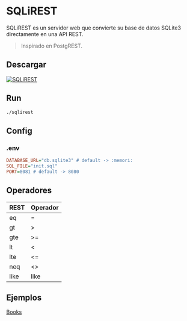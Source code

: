 # SQLiREST

SQLiREST es un servidor web que convierte su base de datos SQLite3 directamente en una API REST.
> Inspirado en PostgREST.

## Descargar
[![SQLiREST](https://img.shields.io/badge/Descargar%20SQLiREST-000000?style=for-the-badge)](https://github.com/ushieru/SQLiREST/releases)

## Run
```bash
./sqlirest
```

## Config

### .env
```ini
DATABASE_URL="db.sqlite3" # default -> :memori:
SQL_FILE="init.sql"
PORT=8081 # default -> 8080
```

## Operadores
| REST | Operador |
| ---- | -------- |
| eq   | =        |
| gt   | >        |
| gte  | >=       |
| lt   | <        |
| lte  | <=       |
| neq  | <>       |
| like | like     |

## Ejemplos

[Books](./example/README.md)
